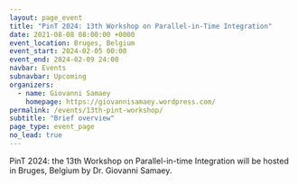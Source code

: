 ```yaml
---
layout: page_event
title: "PinT 2024: 13th Workshop on Parallel-in-Time Integration"
date: 2021-08-08 08:00:00 +0000
event_location: Bruges, Belgium
event_start: 2024-02-05 00:00
event_end: 2024-02-09 24:00
navbar: Events
subnavbar: Upcoming
organizers:
  - name: Giovanni Samaey 
    homepage: https://giovannisamaey.wordpress.com/
permalink: /events/13th-pint-workshop/
subtitle: "Brief overview"
page_type: event_page
no_lead: true
---
```


PinT 2024: the 13th Workshop on Parallel-in-time Integration will be hosted in Bruges, Belgium by Dr. Giovanni Samaey.




